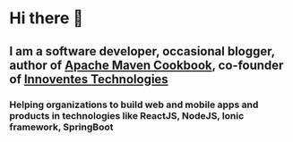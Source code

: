 # Hi there 👋

## I am a software developer, occasional blogger, author of [Apache Maven Cookbook](https://www.amazon.com/Apache-Maven-Cookbook-Raghuram-Bharathan/dp/1785286129), co-founder of [Innoventes Technologies](https://www.innoventestech.com)

### Helping organizations to build web and mobile apps and products in technologies like ReactJS, NodeJS, Ionic framework, SpringBoot

<!--
**maruhgar/maruhgar** is a ✨ _special_ ✨ repository because its `README.md` (this file) appears on your GitHub profile.

Here are some ideas to get you started:

- 🔭 I’m currently working on ...
- 🌱 I’m currently learning ...
- 👯 I’m looking to collaborate on ...
- 🤔 I’m looking for help with ...
- 💬 Ask me about ...
- 📫 How to reach me: ...
- 😄 Pronouns: ...
- ⚡ Fun fact: ...
-->
